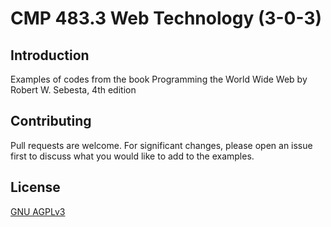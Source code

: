 # CMP 483.3 Web Technology (3-0-3)

## Introduction
Examples of codes from the book Programming the World Wide Web by Robert W. Sebesta, 4th edition

## Contributing

Pull requests are welcome. For significant changes, please open an issue first
to discuss what you would like to add to the examples.

## License

[GNU AGPLv3](https://choosealicense.com/licenses/agpl-3.0/)